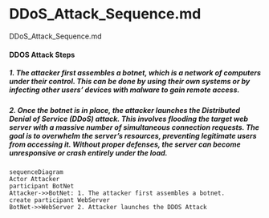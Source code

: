 # DDoS_Attack_Sequence.md
DDoS_Attack_Sequence.md

#### DDOS Attack Steps
#####	1. The attacker first assembles a botnet, which is a network of computers under their control. This can be done by using their own systems or by infecting other users’ devices with malware to gain remote access. 
#####	2. Once the botnet is in place, the attacker launches the Distributed Denial of Service (DDoS) attack. This involves flooding the target web server with a massive number of simultaneous connection requests. The goal is to overwhelm the server’s resources, preventing legitimate users from accessing it. Without proper defenses, the server can become unresponsive or crash entirely under the load.

```mermaid
sequenceDiagram
Actor Attacker
participant BotNet
Attacker->>BotNet: 1. The attacker first assembles a botnet.
create participant WebServer
BotNet->>WebServer 2. Attacker launches the DDOS Attack
```
